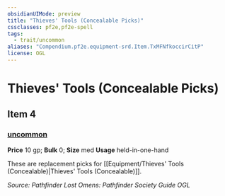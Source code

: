 ```yaml
---
obsidianUIMode: preview
title: "Thieves' Tools (Concealable Picks)"
cssclasses: pf2e,pf2e-spell
tags:
  - trait/uncommon
aliases: "Compendium.pf2e.equipment-srd.Item.TxMFNfkoccirCitP"
license: OGL
---
```

# Thieves' Tools (Concealable Picks)
## Item 4
### [uncommon](uncommon "Uncommon Rarity Trait")


**Price** 10 gp; 
**Bulk** 0; **Size** med
**Usage** held-in-one-hand

These are replacement picks for [[Equipment/Thieves' Tools (Concealable)|Thieves' Tools (Concealable)]].

*Source: Pathfinder Lost Omens: Pathfinder Society Guide*
*OGL*
